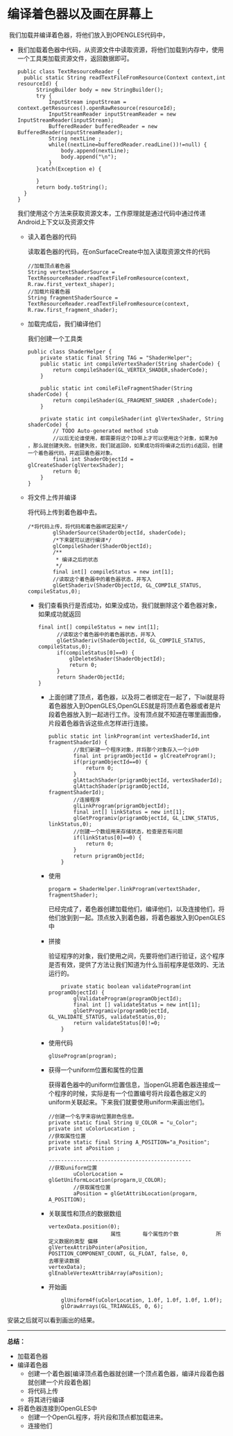 # 编译着色器以及画在屏幕上

​	我们加载并编译着色器，将他们放入到OPENGLES代码中，

- 我们加载着色器中代码，从资源文件中读取资源，将他们加载到内存中，使用一个工具类加载资源文件，返回数据即可。

  ```、
  public class TextResourceReader {
  	public static String readTextFileFromResource(Context context,int resourceId) {
  		StringBuilder body = new StringBuilder();
  		try {
  			InputStream inputStream = context.getResources().openRawResource(resourceId);
  			InputStreamReader inputStreamReader = new InputStreamReader(inputStream);
  			BufferedReader bufferedReader = new BufferedReader(inputStreamReader);
  			String nextLine ;
  			while((nextLine=bufferedReader.readLine())!=null) {
  				body.append(nextLine);
  				body.append("\n");
  			}
  		}catch(Exception e) {
  			
  		}
  		return body.toString();
  	}
  }
  
  ```

  我们使用这个方法来获取资源文本，工作原理就是通过代码中通过传递Android上下文以及资源文件

  - 读入着色器的代码

    读取着色器的代码，在onSurfaceCreate中加入读取资源文件的代码

    ```
    //加载顶点着色器
    String vertextShaderSource = TextResourceReader.readTextFileFromResource(context, R.raw.first_vertext_shaper);
    //加载片段着色器
    String fragmentShaderSource = TextResourceReader.readTextFileFromResource(context, R.raw.first_fragment_shader);
    ```

  - 加载完成后，我们编译他们

    我们创建一个工具类

    ```
    public class ShaderHelper {
    	private static final String TAG = "ShaderHelper";
    	public static int compileVertexShader(String shaderCode) {
    		return compileShader(GL_VERTEX_SHADER,shaderCode);
    	}
    
    	public static int comileFileFragmentShader(String shaderCode) {
    		return compileShader(GL_FRAGMENT_SHADER ,shaderCode);
    	}
    	
    	private static int compileShader(int glVertexShader, String shaderCode) {
    		// TODO Auto-generated method stub
    		//以后无论谁使用，都需要将这个ID带上才可以使用这个对象，如果为0 ，那么就创建失败。创建失败，我们就返回0，如果成功将将编译之后的id返回，创建一个着色器代码，并返回着色器对象。
    		final int ShaderObjectId = glCreateShader(glVertexShader);
    		return 0;
    	}
    }
    ```

  - 将文件上传并编译

    将代码上传到着色器中去。

    ```
    /*将代码上传，将代码和着色器绑定起来*/
    		glShaderSource(ShaderObjectId, shaderCode);
    		/*下来就可以进行编译*/
    		glCompileShader(ShaderObjectId);
    		/**
    		 * 编译之后的状态
    		 */
    		final int[] compileStatus = new int[1];
    		//读取这个着色器中的着色器状态，并写入
    		glGetShaderiv(ShaderObjectId, GL_COMPILE_STATUS, compileStatus,0);
    ```

    - 我们查看执行是否成功，如果没成功，我们就删除这个着色器对象，如果成功就返回

      ```
      final int[] compileStatus = new int[1];
      		//读取这个着色器中的着色器状态，并写入
      		glGetShaderiv(ShaderObjectId, GL_COMPILE_STATUS, compileStatus,0);
      		if(compileStatus[0]==0) {
      			glDeleteShader(ShaderObjectId);
      			return 0;
      		}
      		return ShaderObjectId;
      }
      ```

      - 上面创建了顶点，着色器，以及将二者绑定在一起了，下lai就是将着色器放入到OpenGLES,OpenGLES就是将顶点着色器或者是片段着色器放入到一起进行工作。没有顶点就不知道在哪里画图像，片段着色器告诉这些点怎样进行连接。

        ```
        public static int linkProgram(int vertexShaderId,int fragmentShaderId) {
        		//我们新建一个程序对象，并将那个对象存入一个id中
        		final int prigramObjectId = glCreateProgram();
        		if(prigramObjectId==0) {
        			return 0;
        		}
        		glAttachShader(prigramObjectId, vertexShaderId);
        		glAttachShader(prigramObjectId, fragmentShaderId);
        		//连接程序
        		glLinkProgram(prigramObjectId);
        		final int[] linkStatus = new int[1];
        		glGetProgramiv(prigramObjectId, GL_LINK_STATUS, linkStatus,0);
        		//创建一个数组用来存储状态，检查是否有问题
        		if(linkStatus[0]==0) {
        			return 0;
        		}
        		return prigramObjectId;
        	}
        ```

      - 使用

        ```
        progarm = ShaderHelper.linkProgram(vertextShader, fragmentShader);
        ```

        已经完成了，着色器创建加载他们，编译他们，以及连接他们，将他们放到到一起。顶点放入到着色器，将着色器放入到OpenGLES中

      - 拼接

        验证程序的对象，我们使用之间，先要将他们进行验证，这个程序是否有效，提供了方法让我们知道为什么当前程序是低效的、无法运行的。

        ```
        	private static boolean validateProgram(int programObjectId) {
        		glValidateProgram(programObjectId);
        		final int [] validateStatus = new int[1];
        		glGetProgramiv(programObjectId, GL_VALIDATE_STATUS, validateStatus,0);
        		return validateStatus[0]!=0;
        	}
        ```

      - 使用代码

        ```
        glUseProgram(program);
        ```

      - 获得一个uniform位置和属性的位置

        获得着色器中的uniform位置信息，当openGL把着色器连接成一个程序的时候，实际是有一个位置编号将片段着色器定义的uniform关联起来。下来我们就要使用uniform来画出他们。

        ```
        //创建一个名字来容纳位置颜色信息。
        private static final String U_COLOR = "u_Color";
        private int uColorLocation ;
        //获取属性位置
        private static final String A_POSITION="a_Position";
        private int aPosition ;
        
        ----------------------------------------------
        //获取uniform位置
        		uColorLocation = glGetUniformLocation(progarm,U_COLOR);
        		//获取属性位置
        		aPosition = glGetAttribLocation(progarm, A_POSITION);
        ```

      - 关联属性和顶点的数据数组

        ````
        vertexData.position(0);
        					属性		 每个属性的个数			所定义数据的类型 偏移
        glVertexAttribPointer(aPosition, POSITION_COMPONENT_COUNT, GL_FLOAT, false, 0, 
        去哪里读数据
        vertexData);
        glEnableVertexAttribArray(aPosition);
        ````

      - 开始画

        		glUniform4f(uColorLocation, 1.0f, 1.0f, 1.0f, 1.0f);
          		glDrawArrays(GL_TRIANGLES, 0, 6);

安装之后就可以看到画出的结果。



-------

**总结：**

- 加载着色器
- 编译着色器
  - 创建一个着色器[编译顶点着色器就创建一个顶点着色器，编译片段着色器就创建一个片段着色器]
  - 将代码上传
  - 将其进行编译
- 将着色器连接到OpenGLES中
  - 创建一个OpenGL程序，将片段和顶点都加载进来。
  - 连接他们

  
